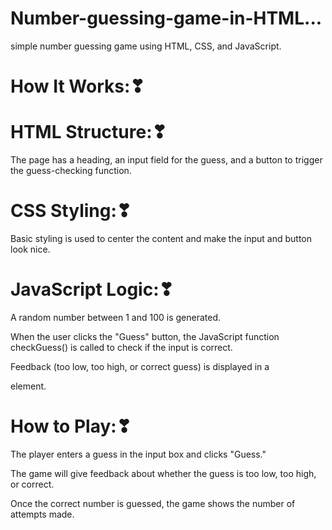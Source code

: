 # Number-guessing-game-in-HTML...
 simple number guessing game using HTML, CSS, and JavaScript.


# How It Works:❣
# HTML Structure:❣
The page has a heading, an input field for the guess, and a button to trigger the guess-checking function.

# CSS Styling:❣
Basic styling is used to center the content and make the input and button look nice.

# JavaScript Logic:❣
A random number between 1 and 100 is generated.

When the user clicks the "Guess" button, the JavaScript function checkGuess() is called to check if the input is correct.

Feedback (too low, too high, or correct guess) is displayed in a <p> element.



# How to Play:❣
The player enters a guess in the input box and clicks "Guess."

The game will give feedback about whether the guess is too low, too high, or correct.

Once the correct number is guessed, the game shows the number of attempts made.


